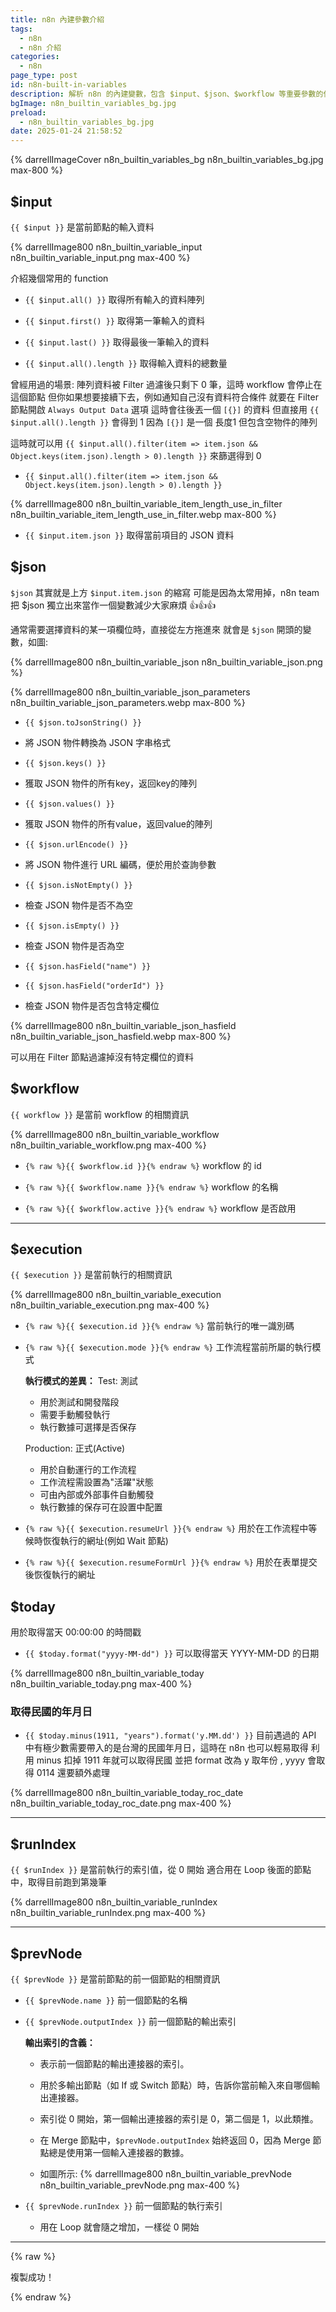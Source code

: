 ```yaml
---
title: n8n 內建參數介紹
tags:
  - n8n
  - n8n 介紹
categories:
  - n8n
page_type: post
id: n8n-built-in-variables
description: 解析 n8n 的內建變數，包含 $input、$json、$workflow 等重要參數的使用方法和應用場景，未來隨著使用的經驗持續更新
bgImage: n8n_builtin_variables_bg.jpg
preload:
  - n8n_builtin_variables_bg.jpg
date: 2025-01-24 21:58:52
---
```


{% darrellImageCover n8n_builtin_variables_bg n8n_builtin_variables_bg.jpg max-800 %}

## $input

`{{ $input }}` 是當前節點的輸入資料

{% darrellImage800 n8n_builtin_variable_input n8n_builtin_variable_input.png max-400 %}

介紹幾個常用的 function

- <a class="copyable" href="javascript:void(0);" onclick="copyCode(this)">`{{ $input.all() }}`</a>
  取得所有輸入的資料陣列

- <a class="copyable" href="javascript:void(0);" onclick="copyCode(this)">`{{ $input.first() }}`</a>
  取得第一筆輸入的資料

- <a class="copyable" href="javascript:void(0);" onclick="copyCode(this)">`{{ $input.last() }}`</a>
  取得最後一筆輸入的資料
  
- <a class="copyable" href="javascript:void(0);" onclick="copyCode(this)">`{{ $input.all().length }}`</a>
  取得輸入資料的總數量

曾經用過的場景: 陣列資料被 Filter 過濾後只剩下 0 筆，這時 workflow 會停止在這個節點
但你如果想要接續下去，例如通知自己沒有資料符合條件
就要在 Filter 節點開啟 `Always Output Data` 選項
這時會往後丟一個 `[{}]` 的資料
但直接用 `{{ $input.all().length }}` 會得到 1
因為 `[{}]` 是一個 長度1 但包含空物件的陣列

這時就可以用 `{{ $input.all().filter(item => item.json && Object.keys(item.json).length > 0).length }}` 來篩選得到 0
- <a class="copyable" href="javascript:void(0);" onclick="copyCode(this)">`{{ $input.all().filter(item => item.json && Object.keys(item.json).length > 0).length }}`</a>


{% darrellImage800 n8n_builtin_variable_item_length_use_in_filter n8n_builtin_variable_item_length_use_in_filter.webp max-800 %}

- <a class="copyable" href="javascript:void(0);" onclick="copyCode(this)">`{{ $input.item.json }}`</a>
  取得當前項目的 JSON 資料

## $json

`$json` 其實就是上方 `$input.item.json` 的縮寫
可能是因為太常用掉，n8n team 把 $json 獨立出來當作一個變數減少大家麻煩 👍👍👍

通常需要選擇資料的某一項欄位時，直接從左方拖進來
就會是 `$json` 開頭的變數，如圖:

{% darrellImage800 n8n_builtin_variable_json n8n_builtin_variable_json.png %}

{% darrellImage800 n8n_builtin_variable_json_parameters n8n_builtin_variable_json_parameters.webp max-800 %}

- <a class="copyable" href="javascript:void(0);" onclick="copyCode(this)">`{{ $json.toJsonString() }}`</a>
- 將 JSON 物件轉換為 JSON 字串格式

- <a class="copyable" href="javascript:void(0);" onclick="copyCode(this)">`{{ $json.keys() }}`</a>
- 獲取 JSON 物件的所有key，返回key的陣列

- <a class="copyable" href="javascript:void(0);" onclick="copyCode(this)">`{{ $json.values() }}`</a>
- 獲取 JSON 物件的所有value，返回value的陣列

- <a class="copyable" href="javascript:void(0);" onclick="copyCode(this)">`{{ $json.urlEncode() }}`</a>
- 將 JSON 物件進行 URL 編碼，便於用於查詢參數

- <a class="copyable" href="javascript:void(0);" onclick="copyCode(this)">`{{ $json.isNotEmpty() }}`</a>
- 檢查 JSON 物件是否不為空

- <a class="copyable" href="javascript:void(0);" onclick="copyCode(this)">`{{ $json.isEmpty() }}`</a>
- 檢查 JSON 物件是否為空

- <a class="copyable" href="javascript:void(0);" onclick="copyCode(this)">`{{ $json.hasField("name") }}`</a>
- <a class="copyable" href="javascript:void(0);" onclick="copyCode(this)">`{{ $json.hasField("orderId") }}`</a>
- 檢查 JSON 物件是否包含特定欄位

{% darrellImage800 n8n_builtin_variable_json_hasfield n8n_builtin_variable_json_hasfield.webp max-800 %}

可以用在 Filter 節點過濾掉沒有特定欄位的資料



## $workflow

`{{ workflow }}` 是當前 workflow 的相關資訊

{% darrellImage800 n8n_builtin_variable_workflow n8n_builtin_variable_workflow.png max-400   %} 

- <a class="copyable" href="javascript:void(0);" onclick="copyCode(this)">`{% raw %}{{ $workflow.id }}{% endraw %}`</a>
  workflow 的 id

- <a class="copyable" href="javascript:void(0);" onclick="copyCode(this)">`{% raw %}{{ $workflow.name }}{% endraw %}`</a>
  workflow 的名稱

- <a class="copyable" href="javascript:void(0);" onclick="copyCode(this)">`{% raw %}{{ $workflow.active }}{% endraw %}`</a>
  workflow 是否啟用

---

## $execution

`{{ $execution }}` 是當前執行的相關資訊

{% darrellImage800 n8n_builtin_variable_execution n8n_builtin_variable_execution.png max-400   %}

- <a class="copyable" href="javascript:void(0);" onclick="copyCode(this)">`{% raw %}{{ $execution.id }}{% endraw %}`</a>
  當前執行的唯一識別碼

- <a class="copyable" href="javascript:void(0);" onclick="copyCode(this)">`{% raw %}{{ $execution.mode }}{% endraw %}`</a>
  工作流程當前所屬的執行模式

  **執行模式的差異：**
  Test: 測試
    - 用於測試和開發階段
    - 需要手動觸發執行
    - 執行數據可選擇是否保存

  Production: 正式(Active)
    - 用於自動運行的工作流程
    - 工作流程需設置為"活躍"狀態
    - 可由內部或外部事件自動觸發
    - 執行數據的保存可在設置中配置

- <a class="copyable" href="javascript:void(0);" onclick="copyCode(this)">`{% raw %}{{ $execution.resumeUrl }}{% endraw %}`</a>
  用於在工作流程中等候時恢復執行的網址(例如 Wait 節點)

- <a class="copyable" href="javascript:void(0);" onclick="copyCode(this)">`{% raw %}{{ $execution.resumeFormUrl }}{% endraw %}`</a>
  用於在表單提交後恢復執行的網址

## $today

用於取得當天 00:00:00 的時間戳

- <a class="copyable" href="javascript:void(0);" onclick="copyCode(this)">`{{ $today.format("yyyy-MM-dd") }}`</a>
  可以取得當天 YYYY-MM-DD 的日期
  
{% darrellImage800 n8n_builtin_variable_today n8n_builtin_variable_today.png max-400 %}

### 取得民國的年月日

- <a class="copyable" href="javascript:void(0);" onclick="copyCode(this)">`{{ $today.minus(1911, "years").format('y.MM.dd') }}`</a>
  目前遇過的 API 中有極少數需要帶入的是台灣的民國年月日，這時在 n8n 也可以輕易取得
  利用 minus 扣掉 1911 年就可以取得民國
  並把 format 改為 y 取年份 , yyyy 會取得 0114 還要額外處理

{% darrellImage800 n8n_builtin_variable_today_roc_date n8n_builtin_variable_today_roc_date.png max-400 %}

---

## $runIndex

`{{ $runIndex }}` 是當前執行的索引值，從 0 開始
適合用在 Loop 後面的節點中，取得目前跑到第幾筆

{% darrellImage800 n8n_builtin_variable_runIndex n8n_builtin_variable_runIndex.png max-400 %}

---

## $prevNode

`{{ $prevNode }}` 是當前節點的前一個節點的相關資訊

- <a class="copyable" href="javascript:void(0);" onclick="copyCode(this, '{{ $prevNode.name }}')">`{{ $prevNode.name }}`</a>
  前一個節點的名稱

- <a class="copyable" href="javascript:void(0);" onclick="copyCode(this, '{{ $prevNode.outputIndex }}')">`{{ $prevNode.outputIndex }}`</a>
  前一個節點的輸出索引

  **輸出索引的含義：**
  - 表示前一個節點的輸出連接器的索引。
  - 用於多輸出節點（如 If 或 Switch 節點）時，告訴你當前輸入來自哪個輸出連接器。
  - 索引從 0 開始，第一個輸出連接器的索引是 0，第二個是 1，以此類推。
  - 在 Merge 節點中，`$prevNode.outputIndex` 始終返回 0，因為 Merge 節點總是使用第一個輸入連接器的數據。

  - 如圖所示: 
{% darrellImage800 n8n_builtin_variable_prevNode n8n_builtin_variable_prevNode.png max-400 %}

- <a class="copyable" href="javascript:void(0);" onclick="copyCode(this, '{{ $prevNode.runIndex }}')">`{{ $prevNode.runIndex }}`</a>
  前一個節點的執行索引
  - 用在 Loop 就會隨之增加，一樣從 0 開始
  
---

{% raw %}
<div id="copyNotification">複製成功！</div>
<style>
  li a.copyable {
    cursor: url('data:image/svg+xml;utf8,<svg xmlns="http://www.w3.org/2000/svg" width="24" height="24" viewBox="0 0 24 24" fill="none" stroke="currentColor" stroke-width="2" stroke-linecap="round" stroke-linejoin="round"><rect width="24" height="24" fill="white" stroke="none"/><path d="M16 4h2a2 2 0 0 1 2 2v14a2 2 0 0 1-2 2H6a2 2 0 0 1-2-2V6a2 2 0 0 1 2-2h2"></path><rect x="8" y="2" width="8" height="4" rx="1" ry="1"></rect></svg>') 12 12, copy;
    position: relative;
    text-decoration: none;
    display: inline-flex;
    align-items: center;
    gap: 5px;
  }

  .copy-icon {
    width: 16px;
    height: 16px;
    opacity: 0.6;
    transition: all 0.3s ease;
  }

  .copyable:hover .copy-icon {
    opacity: 1;
    transform: scale(1.1);
  }

  .copy-icon-hover {
    position: absolute;
    left: 0;
    opacity: 0;
    transition: opacity 0.3s ease;
  }

  .copyable:hover .copy-icon-hover {
    opacity: 1;
  }

  .copyable:hover .copy-icon-default {
    opacity: 0;
  }

  #copyNotification {
    position: absolute;
    background-color: rgba(76, 175, 80, 0.85);
    color: #FFFFFF;
    padding: 4px 10px;
    border-radius: 3px;
    font-size: 12px;
    display: none;
    opacity: 0;
    transform: translateY(10px);
    transition: all 0.3s cubic-bezier(0.4, 0, 0.2, 1);
    z-index: 1000;
    backdrop-filter: blur(4px);
    box-shadow: 0 2px 8px rgba(0, 0, 0, 0.1);
    border: 1px solid rgba(255, 255, 255, 0.15);
    font-weight: 400;
    letter-spacing: 0.3px;
  }

  #copyNotification.show {
    opacity: 1;
    transform: translateY(0);
  }
</style>

<script>
    const copyIconTemplate = `
      <div class="icon-container">
        <svg class="copy-icon copy-icon-default" viewBox="0 0 24 24" fill="none" stroke="currentColor" stroke-width="2" stroke-linecap="round" stroke-linejoin="round">
            <rect x="9" y="9" width="13" height="13" rx="2" ry="2"></rect>
            <path d="M5 15H4a2 2 0 0 1-2-2V4a2 2 0 0 1 2-2h9a2 2 0 0 1 2 2v1"></path>
        </svg>
        <svg class="copy-icon copy-icon-hover" viewBox="0 0 24 24" fill="none" stroke="currentColor" stroke-width="2" stroke-linecap="round" stroke-linejoin="round">
            <path d="M16 4h2a2 2 0 0 1 2 2v14a2 2 0 0 1-2 2H6a2 2 0 0 1-2-2V6a2 2 0 0 1 2-2h2"></path>
            <rect x="8" y="2" width="8" height="4" rx="1" ry="1"></rect>
        </svg>
      </div>`;

    document.addEventListener('DOMContentLoaded', function() {
        document.querySelectorAll('.copyable').forEach(element => {
            element.insertAdjacentHTML('afterbegin', copyIconTemplate);
        });
    });

    function copyToClipboard(element, text) {
        navigator.clipboard.writeText(text).then(function() {
            showNotification(element);
        }, function(err) {
            console.error('複製失敗', err);
        });
    }

    function copyCode(element) {
        const text = element.querySelector('code').textContent;
        navigator.clipboard.writeText(text).then(function() {
            showNotification(element);
        }, function(err) {
            console.error('複製失敗', err);
        });
    }

    function showNotification(element) {
      var notification = document.getElementById('copyNotification');
      var rect = element.getBoundingClientRect();

      notification.style.position = 'absolute';
      notification.style.top = (rect.top + window.scrollY) + 'px';
      notification.style.left = (rect.right + 10 + window.scrollX) + 'px';

      notification.style.display = 'block';
      requestAnimationFrame(() => {
        notification.classList.add('show');
      });

      setTimeout(function() {
        notification.classList.remove('show');
        setTimeout(function() {
          notification.style.display = 'none';
        }, 300);
      }, 2000);
    }
</script>
{% endraw %}